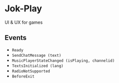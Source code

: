 Jok-Play
========
UI & UX for games


Events
------
* `Ready`
* `SendChatMessage (text)`
* `MusicPlayerStateChanged (isPlaying, channelid)`
* `TextsInitialized (lang)`
* `RadioNotSupported`
* `BeforeExit`
